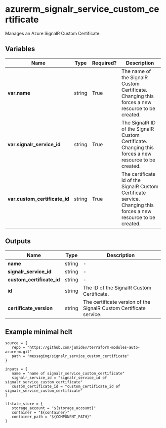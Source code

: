 # azurerm_signalr_service_custom_certificate

Manages an Azure SignalR Custom Certificate.

## Variables

| Name | Type | Required? |  Description |
| ---- | ---- | --------- |  ----------- |
| **var.name** | string | True | The name of the SignalR Custom Certificate. Changing this forces a new resource to be created. | 
| **var.signalr_service_id** | string | True | The SignalR ID of the SignalR Custom Certificate. Changing this forces a new resource to be created. | 
| **var.custom_certificate_id** | string | True | The certificate id of the SignalR Custom Certificate service. Changing this forces a new resource to be created. | 



## Outputs

| Name | Type | Description |
| ---- | ---- | --------- | 
| **name** | string  | - | 
| **signalr_service_id** | string  | - | 
| **custom_certificate_id** | string  | - | 
| **id** | string  | The ID of the SignalR Custom Certificate. | 
| **certificate_version** | string  | The certificate version of the SignalR Custom Certificate service. | 

## Example minimal hclt

```hcl
source = {
   repo = "https://github.com/jumidev/terraform-modules-auto-azurerm.git" 
   path = "messaging/signalr_service_custom_certificate" 
}

inputs = {
   name = "name of signalr_service_custom_certificate" 
   signalr_service_id = "signalr_service_id of signalr_service_custom_certificate" 
   custom_certificate_id = "custom_certificate_id of signalr_service_custom_certificate" 
}

tfstate_store = {
   storage_account = "${storage_account}" 
   container = "${container}" 
   container_path = "${COMPONENT_PATH}" 
}


```
